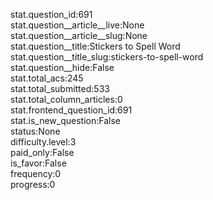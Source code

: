 stat.question_id:691  
stat.question__article__live:None  
stat.question__article__slug:None  
stat.question__title:Stickers to Spell Word  
stat.question__title_slug:stickers-to-spell-word  
stat.question__hide:False  
stat.total_acs:245  
stat.total_submitted:533  
stat.total_column_articles:0  
stat.frontend_question_id:691  
stat.is_new_question:False  
status:None  
difficulty.level:3  
paid_only:False  
is_favor:False  
frequency:0  
progress:0  
